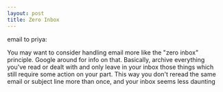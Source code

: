```yaml
---
layout: post
title: Zero Inbox
---
```


email to priya:

You may want to consider handling email more like the "zero inbox"
principle. Google around for info on that. Basically, archive everything
you've read or dealt with and only leave in your inbox those things which
still require some action on your part. This way you don't reread the same
email or subject line more than once, and your inbox seems less daunting
